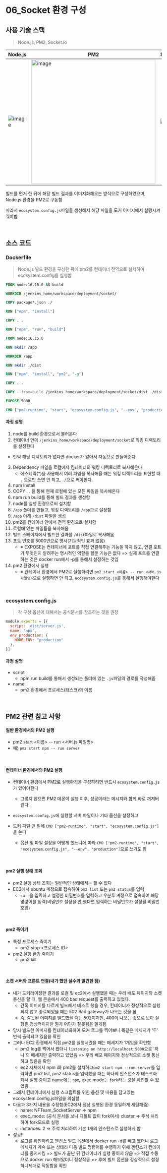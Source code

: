 # 06_Socket 환경 구성

## 사용 기술 스택

> Node.js, PM2, Socket.io

| Node.js                                                      | PM2                                                          | Socket.io                                                    |
| ------------------------------------------------------------ | ------------------------------------------------------------ | ------------------------------------------------------------ |
| ![image](https://user-images.githubusercontent.com/93081720/191640754-312d2aba-b28e-44fc-b847-e0cb51f61b07.png) | <img src="https://user-images.githubusercontent.com/93081720/191640790-1cfd32d4-7d10-46ca-bd9e-d03ed21691f9.png" referrerpolicy="no-referrer" alt="image" width="400px"> | ![image](https://user-images.githubusercontent.com/93081720/191645162-a8e858fa-e295-49e6-bbc2-ae4c2b694d61.png) |

빌드를 먼저 한 뒤에 해당 빌드 결과를 이미지화해오는 방식으로 구성하였으며, Node.js 환경을 PM2로 구동함

따라서 `ecosystem.config.js`파일을 생성해서 해당 파일을 도커 이미지에서 실행시켜줘야함

<br>

## 소스 코드

### Dockerfile

> Node.js 빌드 환경을 구성한 뒤에 pm2를 컨테이너 전역으로 설치하여 ecosystem.config를 실행함

```dockerfile
FROM node:16.15.0 AS build

WORKDIR /jenkins_home/workspace/deployment/socket/

COPY package*.json ./

RUN ["npm", "install"]

COPY . .

RUN ["npm", "run", "build"]

FROM node:16.15.0

RUN mkdir /app

WORKDIR /app

RUN mkdir ./dist

RUN ["npm", "install", "pm2", "-g"]

COPY . .

COPY --from=build /jenkins_home/workspace/deployment/socket/dist ./dist

EXPOSE 5000

CMD ["pm2-runtime", "start", "ecosystem.config.js", "--env", "production"]
```

#### 과정 설명

1. node를 build 환경으로서 불러온다
2.  컨테이너 안에 `/jenkins_home/workspace/deployment/socket`로 워킹 디렉토리를 설정한다
   - 만약 해당 디렉토리가 없다면 docker가 알아서 자동으로 만들어준다
3. Dependency 파일을 로컬에서 컨테이너의 워킹 디렉토리로 복사해온다
   - 에스테릭(*)을 사용해서 여러 파일을 복사해올 때는 워킹 디렉토리를 표현할 때 `.` 으로만 쓰면 안 되고, `./`으로 써야한다.
4. npm install
5. COPY . . 을 통해 현재 로컬에 있는 모든 파일을 복사해온다
6. npm run build를 통해 빌드 결과를 생성함
7. node를 실행 환경으로써 설치함
8. `/app` 폴더를 만들고, 워킹 디렉토리를 `/app`으로 설정함
9. `/app` 아래 `/dist` 파일을 생성
10. pm2를 컨테이너 안에서 전역 환경으로 설치함
11. 로컬에 있는 파일들을 복사해옴
12. 빌드 스테이지에서 빌드한 결과를 `/dist`파일로 복사해옴
13. 포트 번호를 5000번으로 명시(기능적인 효과 없음)
    - ※ EXPOSE는 컨테이너에 포트를 직접 연결해주는 기능을 하지 않고, 연결 포트가 무엇인지 알려주는 명시적인 역할을 할뿐 기능은 없다 => 실제 포트를 연결하는 것은 docker run에서 -p를 통해서 설정하는 것임
14. pm2 환경에서 실행
    - ※ 컨테이너 환경에서 PM2로 실행하려면 `pm2 start <이름> -- run <서버.js 파일명>`으로 실행하면 안 되고, `ecosystem.config.js`를 통해서 실행해야한다

<br>

### ecosystem.config.js

> 각 구성 옵션에 대해서는 공식문서를 참조하는 것을 권장

```javascript
module.exports = [{
  script: 'dist/server.js',
  name: 'npm',
  env_production: {
    NODE_ENV: "production"
  },
}]
```

#### 과정 설명

- script
  - npm run build를  통해서 생성되는 폴더에 있는 `.js`파일의 경로를 작성해줌
- name
  - pm2 환경에서 프로세스(태스크)의 이름

<br>

## PM2 관련 참고 사항

#### 일반 환경에서의 PM2 실행

- pm2 start <이름> -- run <서버.js 파일명>
- 예) `pm2 start npm -- run server`

<br>

#### 컨테이너 환경에서의 PM2 실행

- 컨테이너 환경에서 PM2로 실행환경을 구성하려면 반드시 `ecosystem.config.js`가 있어야한다
  - 그렇지 않으면 PM2 데몬이 실행 이후, 성공이라는 메시지와 함께 바로 꺼져버린다.

- `ecosystem.config.js`에 실행할 서버 파일이나 기타 옵션을 설정하고
- 도커 파일 맨 밑에 `CMD ["pm2-runtime", "start", "ecosystem.config.js"]`을 쓴다
  - 옵션 및 파일 설정을 어떻게 했느냐에 따라 `CMD ["pm2-runtime", "start", "ecosystem.config.js", "--env", "production"]`으로 쓰기도 함

<br>

#### pm2 실행 상태 조회

- pm2 실행 상태 조회는 일반적인 상태에서는 할 수 없다
- EC2에서 ubuntu 계정으로 접속하여 `pm2 list` 또는 `pm2 status`를 입력
  - `su -`을 입력하고 설정한 비밀번호를 입력하고 우분투 계정으로 접속하여 해당 명령어를 입력(비밀번호 설정을 안 했다면 입력하는 비밀번호가 설정될 비밀번호임)

<br>

#### pm2 죽이기

- 특정 프로세스 죽이기
  - pm2 stop <프로세스 ID>
- pm2 실행 환경 죽이기
  - pm2 kill

<br>

#### 소켓 서버와 프론트 연결(내가 했던 실수와 발견한 점)

- 내가 도커라이징한 결과를 로컬 및 ec2에서 실행했을 때는 우리 배포 페이지와 소켓 통신을 할 때, 웹 콘솔에서 400 bad request를 출력하고 있었다.
  - 간혹 이미지를 다르게 빌드해서 테스트 했을 경우, 컨테이너가 정상적으로 실행되지 않고 종료되었을 때는 502 Bad gateway가 나오는 것을 봄
  - 즉, 잘못된 이미지를 빌드했을 때는 502이지만, 400이 나오는 것으로 보아 실행은 정상적이지만 뭔가 어딘가 잘못됨을 알게됨
- 당시 빌드한 이미지를 컨테이너화하여 도커 로그를 찍어보니 똑같은 메세지가 '두' 번씩 출력되고 있음을 확인
- 그러나 EC2 환경에서 직접 pm2를 실행시켰을 때는 메세지가 1개임을 확인함
  - pm2 log를 찍어서 봤더니 `listening on http://localhost:5000`으로 '하나'의 메세지만 출력하고 있었음 => 우리 배포 페이지와 정상적으로 소켓 통신하고 있음을 확인
  - ec2 자체에서 npm i와 pm2를 설치하고`pm2 start npm --run server`를 입력하면 pm2 list, pm2 status를 입력했을 때는 하나의 인스턴스가 태스크화 돼서 실행 중이고 name에는 `npm`, exec mode는 `fork`라는 것을 확인할 수 있었음
- 그래서 컨테이너에서 실행 스크립트를 위한 옵션 및 내용을 담고있는 ecosystem.config.js파일을 의심함
- 다음과 3가지 내용을 수정함(EC2에서 정상 실행된 환경 동일하게 세팅해줌)
  - name: NFTeam_SocketServer => npm
  - exec_mode: (공식 문서를 보니 디폴트 값이 fork여서) cluster => 주석 처리하여 fork모드로 실행
  - instances: 2 => 주석 처리하여 기본 1개의 인스턴스로 실행하게 함
- 성공!!
  - 로그를 확인하려고 젠킨스 빌드 옵션에서 docker run -d를 빼고 했더니 로그 메세지가 계속 뜨는 상태라 다음 빌드 명령어를 수행하기 위해 젠킨스가 컨테이너를 중지시킴 => 빌드가 끝난 뒤 컨테이너가 실행 중이지 않음 => 직접 수동으로 docker run 해보았더니 정상작동 => 후에 빌드 옵션을 정상적으로 설정하니제대로 작동함을 확인